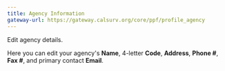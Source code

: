 ```yaml
---
title: Agency Information
gateway-url: https://gateway.calsurv.org/core/ppf/profile_agency
---
```

Edit agency details.

Here you can edit your agency's **Name**, 4-letter **Code**, **Address**, **Phone #**, **Fax #**, and primary contact **Email**.
